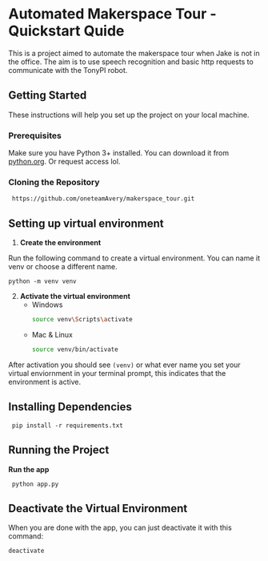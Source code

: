 # Automated Makerspace Tour - Quickstart Quide

This is a project aimed to automate the makerspace tour when Jake is not in the office. 
The aim is to use speech recognition and basic http requests to communicate with the TonyPI robot.

## Getting Started

These instructions will help you set up the project on your local machine.

### Prerequisites

Make sure you have Python 3+ installed. You can download it from [python.org](https://www.python.org/downloads/). Or request access lol.

### Cloning the Repository



     https://github.com/oneteamAvery/makerspace_tour.git


## Setting up virtual environment
1. **Create the environment**

Run the following command to create a virtual environment. You can name it venv or choose a different name.

   
    python -m venv venv


2. **Activate the virtual environment**
   - Windows
     ```sh
     source venv\Scripts\activate
   - Mac & Linux
     ```sh
     source venv/bin/activate
     
After activation you should see `(venv)` or what ever name you set your virtual enviornment in your terminal prompt, this indicates that the environment is active.
## Installing Dependencies

     
     pip install -r requirements.txt

## Running the Project 
**Run the app**
  
     python app.py

## Deactivate the Virtual Environment
When you are done with the app, you can just deactivate it with this command: 

  ```sh
  deactivate
